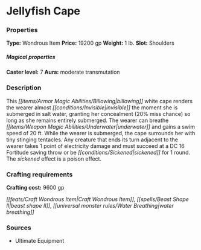 ﻿---
Title: "Jellyfish Cape"
Type: "Wondrous Item"
Price: "19200 gp"
Weight: "1 lb."
Slot: "Shoulders"
Caster level: "7"
Aura: "moderate transmutation"
Description: |
  "This billowing white cape renders the wearer almost invisible the moment she is submerged in salt water, granting her concealment (20% miss chance) so long as she remains entirely submerged. The wearer can breathe underwater and gains a swim speed of 20 ft. While the wearer is submerged, the cape surrounds her with tiny stinging tentacles. Any creature that ends its turn adjacent to the wearer takes 1 point of electricity damage and must succeed at a DC 16 Fortitude saving throw or be sickened for 1 round. The sickened effect is a poison effect."
Crafting cost: "9600 gp"
Sources: "['Ultimate Equipment']"
---

# Jellyfish Cape

### Properties

**Type:** Wondrous Item **Price:** 19200 gp **Weight:** 1 lb. **Slot:** Shoulders

##### Magical properties

**Caster level:** 7 **Aura:** moderate transmutation

### Description

This _[[items/Armor Magic Abilities/Billowing|billowing]]_ white cape renders the wearer almost _[[conditions/Invisible|invisible]]_ the moment she is submerged in salt water, granting her concealment (20% miss chance) so long as she remains entirely submerged. The wearer can breathe _[[items/Weapon Magic Abilities/Underwater|underwater]]_ and gains a swim speed of 20 ft. While the wearer is submerged, the cape surrounds her with tiny stinging tentacles. Any creature that ends its turn adjacent to the wearer takes 1 point of electricity damage and must succeed at a DC 16 Fortitude saving throw or be _[[conditions/Sickened|sickened]]_ for 1 round. The _sickened_ effect is a poison effect.

### Crafting requirements

**Crafting cost:** 9600 gp

_[[feats/Craft Wondrous Item|Craft Wondrous Item]]_, _[[spells/Beast Shape II|beast shape II]]_, _[[universal monster rules/Water Breathing|water breathing]]_

### Sources

* Ultimate Equipment